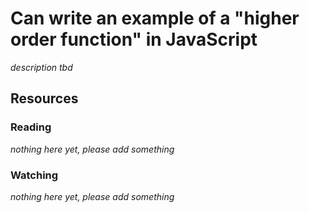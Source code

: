 # Can write an example of a "higher order function" in JavaScript

_description tbd_

## Resources

### Reading

_nothing here yet, please add something_

### Watching

_nothing here yet, please add something_
